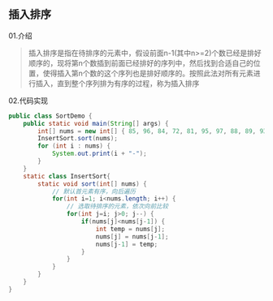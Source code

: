 ## 插入排序  
01.介绍  
>插入排序是指在待排序的元素中，假设前面n-1(其中n>=2)个数已经是排好顺序的，现将第n个数插到前面已经排好的序列中，然后找到合适自己的位置，使得插入第n个数的这个序列也是排好顺序的。按照此法对所有元素进行插入，直到整个序列排为有序的过程，称为插入排序

02.代码实现
```java
public class SortDemo {
	public static void main(String[] args) {
		int[] nums = new int[] { 85, 96, 84, 72, 81, 95, 97, 88, 89, 93, 80 };
		InsertSort.sort(nums);
		for (int i : nums) {
			System.out.print(i + "-");
		}
	}
    static class InsertSort{
		static void sort(int[] nums) {
            // 默认首元素有序，向后遍历
			for(int i=1; i<nums.length; i++) {
                // 选取待排序的元素，依次向前比较
				for(int j=i; j>0; j--) {
					if(nums[j]<nums[j-1]) {
						int temp = nums[j];
						nums[j] = nums[j-1];
						nums[j-1] = temp;
					}
				}
			}
		}
	}
}
```


